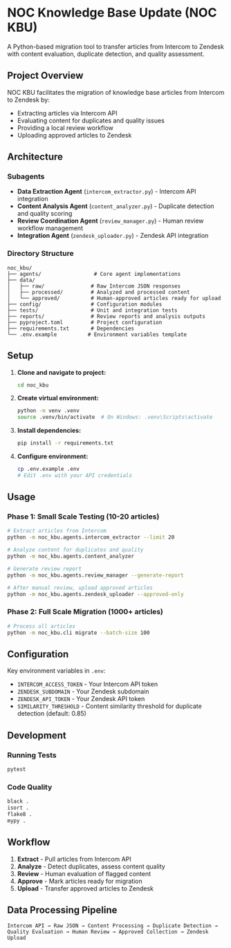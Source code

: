 # NOC Knowledge Base Update (NOC KBU)

A Python-based migration tool to transfer articles from Intercom to Zendesk with content evaluation, duplicate detection, and quality assessment.

## Project Overview

NOC KBU facilitates the migration of knowledge base articles from Intercom to Zendesk by:
- Extracting articles via Intercom API
- Evaluating content for duplicates and quality issues
- Providing a local review workflow
- Uploading approved articles to Zendesk

## Architecture

### Subagents
- **Data Extraction Agent** (`intercom_extractor.py`) - Intercom API integration
- **Content Analysis Agent** (`content_analyzer.py`) - Duplicate detection and quality scoring
- **Review Coordination Agent** (`review_manager.py`) - Human review workflow management
- **Integration Agent** (`zendesk_uploader.py`) - Zendesk API integration

### Directory Structure
```
noc_kbu/
├── agents/                 # Core agent implementations
├── data/
│   ├── raw/               # Raw Intercom JSON responses
│   ├── processed/         # Analyzed and processed content
│   └── approved/          # Human-approved articles ready for upload
├── config/                # Configuration modules
├── tests/                 # Unit and integration tests
├── reports/               # Review reports and analysis outputs
├── pyproject.toml         # Project configuration
├── requirements.txt       # Dependencies
└── .env.example          # Environment variables template
```

## Setup

1. **Clone and navigate to project:**
   ```bash
   cd noc_kbu
   ```

2. **Create virtual environment:**
   ```bash
   python -m venv .venv
   source .venv/bin/activate  # On Windows: .venv\Scripts\activate
   ```

3. **Install dependencies:**
   ```bash
   pip install -r requirements.txt
   ```

4. **Configure environment:**
   ```bash
   cp .env.example .env
   # Edit .env with your API credentials
   ```

## Usage

### Phase 1: Small Scale Testing (10-20 articles)
```bash
# Extract articles from Intercom
python -m noc_kbu.agents.intercom_extractor --limit 20

# Analyze content for duplicates and quality
python -m noc_kbu.agents.content_analyzer

# Generate review report
python -m noc_kbu.agents.review_manager --generate-report

# After manual review, upload approved articles
python -m noc_kbu.agents.zendesk_uploader --approved-only
```

### Phase 2: Full Scale Migration (1000+ articles)
```bash
# Process all articles
python -m noc_kbu.cli migrate --batch-size 100
```

## Configuration

Key environment variables in `.env`:
- `INTERCOM_ACCESS_TOKEN` - Your Intercom API token
- `ZENDESK_SUBDOMAIN` - Your Zendesk subdomain
- `ZENDESK_API_TOKEN` - Your Zendesk API token
- `SIMILARITY_THRESHOLD` - Content similarity threshold for duplicate detection (default: 0.85)

## Development

### Running Tests
```bash
pytest
```

### Code Quality
```bash
black .
isort .
flake8 .
mypy .
```

## Workflow

1. **Extract** - Pull articles from Intercom API
2. **Analyze** - Detect duplicates, assess content quality
3. **Review** - Human evaluation of flagged content
4. **Approve** - Mark articles ready for migration
5. **Upload** - Transfer approved articles to Zendesk

## Data Processing Pipeline

```
Intercom API → Raw JSON → Content Processing → Duplicate Detection → 
Quality Evaluation → Human Review → Approved Collection → Zendesk Upload
```
